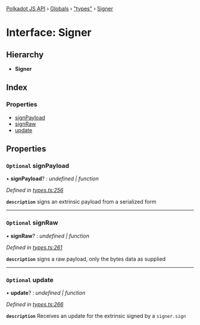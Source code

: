 [Polkadot JS API](../README.md) › [Globals](../globals.md) › ["types"](../modules/_types_.md) › [Signer](_types_.signer.md)

# Interface: Signer

## Hierarchy

* **Signer**

## Index

### Properties

* [signPayload](_types_.signer.md#optional-signpayload)
* [signRaw](_types_.signer.md#optional-signraw)
* [update](_types_.signer.md#optional-update)

## Properties

### `Optional` signPayload

• **signPayload**? : *undefined | function*

*Defined in [types.ts:256](https://github.com/polkadot-js/api/blob/6e96fd6a55/packages/api/src/types.ts#L256)*

**`description`** signs an extrinsic payload from a serialized form

___

### `Optional` signRaw

• **signRaw**? : *undefined | function*

*Defined in [types.ts:261](https://github.com/polkadot-js/api/blob/6e96fd6a55/packages/api/src/types.ts#L261)*

**`description`** signs a raw payload, only the bytes data as supplied

___

### `Optional` update

• **update**? : *undefined | function*

*Defined in [types.ts:266](https://github.com/polkadot-js/api/blob/6e96fd6a55/packages/api/src/types.ts#L266)*

**`description`** Receives an update for the extrinsic signed by a `signer.sign`

